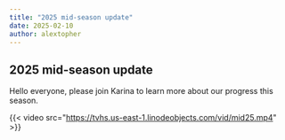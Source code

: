 ```yaml
---
title: "2025 mid-season update"
date: 2025-02-10
author: alextopher
---
```


## 2025 mid-season update

Hello everyone, please join Karina to learn more about our progress this season.

{{< video src="https://tvhs.us-east-1.linodeobjects.com/vid/mid25.mp4" >}}
